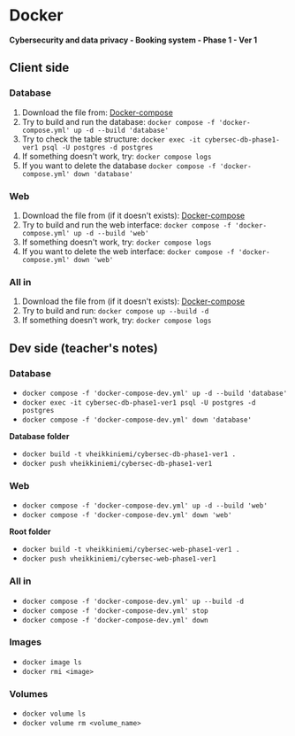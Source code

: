 # Docker

**Cybersecurity and data privacy - Booking system - Phase 1 - Ver 1**

## Client side

### Database

1. Download the file from: [Docker-compose](https://raw.githubusercontent.com/vheikkiniemi/animated-waddle/refs/heads/main/Booking%20system/Phase%201/docker-compose.yml)
2. Try to build and run the database: `docker compose -f 'docker-compose.yml' up -d --build 'database'`
3. Try to check the table structure: `docker exec -it cybersec-db-phase1-ver1 psql -U postgres -d postgres`
4. If something doesn't work, try: `docker compose logs`
5. If you want to delete the database `docker compose -f 'docker-compose.yml' down 'database'`

### Web

1. Download the file from (if it doesn't exists): [Docker-compose](https://raw.githubusercontent.com/vheikkiniemi/animated-waddle/refs/heads/main/Booking%20system/Phase%201/docker-compose.yml)
2. Try to build and run the web interface: `docker compose -f 'docker-compose.yml' up -d --build 'web'`
3. If something doesn't work, try: `docker compose logs`
4. If you want to delete the web interface: `docker compose -f 'docker-compose.yml' down 'web'`

### All in

1. Download the file from (if it doesn't exists): [Docker-compose](https://raw.githubusercontent.com/vheikkiniemi/animated-waddle/refs/heads/main/Booking%20system/Phase%201/docker-compose.yml)
2. Try to build and run: `docker compose up --build -d`
3. If something doesn't work, try: `docker compose logs`

## Dev side (teacher's notes)

### Database

- `docker compose -f 'docker-compose-dev.yml' up -d --build 'database'`
- `docker exec -it cybersec-db-phase1-ver1 psql -U postgres -d postgres`
- `docker compose -f 'docker-compose-dev.yml' down 'database'`

**Database folder**
- `docker build -t vheikkiniemi/cybersec-db-phase1-ver1 .`
- `docker push vheikkiniemi/cybersec-db-phase1-ver1`

### Web
- `docker compose -f 'docker-compose-dev.yml' up -d --build 'web'`
- `docker compose -f 'docker-compose-dev.yml' down 'web'`

**Root folder**
- `docker build -t vheikkiniemi/cybersec-web-phase1-ver1 .`
- `docker push vheikkiniemi/cybersec-web-phase1-ver1`

### All in
- `docker compose -f 'docker-compose-dev.yml' up --build -d`
- `docker compose -f 'docker-compose-dev.yml' stop`
- `docker compose -f 'docker-compose-dev.yml' down`

### Images
- `docker image ls`
- `docker rmi <image>`

### Volumes
- `docker volume ls`
- `docker volume rm <volume_name>`